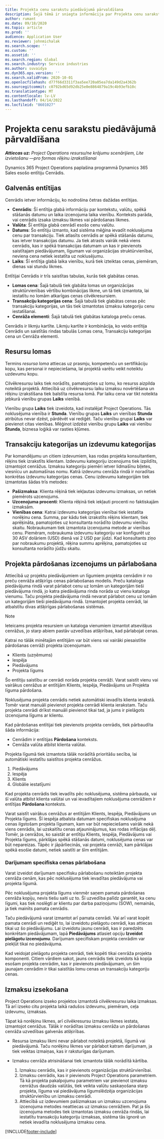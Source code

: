 ```yaml
---
title: Projekta cenu sarakstu piedāvājumā pārvaldīšana
description: Šajā tēmā ir sniegta informācija par Projekta cenu saraksta entitīju.
author: rumant
ms.date: 09/18/2020
ms.topic: article
ms.prod: ''
audience: Application User
ms.reviewer: johnmichalak
ms.search.scope: ''
ms.custom: ''
ms.assetid: ''
ms.search.region: Global
ms.search.industry: Service industries
ms.author: suvaidya
ms.dyn365.ops.version: ''
ms.search.validFrom: 2020-10-01
ms.openlocfilehash: d77f66d3311f3aa5ee720a05ea7da149d2a4362b
ms.sourcegitcommit: c0792bd65d92db25e0e8864879a19c4b93efb10c
ms.translationtype: MT
ms.contentlocale: lv-LV
ms.lasthandoff: 04/14/2022
ms.locfileid: "8601027"
---
```

# <a name="manage-project-price-lists-on-a-quote"></a>Projekta cenu sarakstu piedāvājumā pārvaldīšana

_**Attiecas uz:** Project Operations resursu/ne krājumu scenārijiem, Lite izvietošanu —pro formas rēķinu izrakstīšanai_

Dynamics 365 Project Operations paplašina programmā Dynamics 365 Sales esošo entītiju Cenrādis. 

## <a name="key-entities"></a>Galvenās entītijas

Cenrādis ietver informāciju, ko nodrošina četras dažādas entītijas.

- **Cenrādis**: Šī entītija glabā informāciju par kontekstu, valūtu, spēkā stāšanās datumu un laika izcenojuma laika vienību. Konteksts parāda, vai cenrādis izsaka izmaksu likmes vai pārdošanas likmes. 
- **Valūta**: Šī entītija glabā cenrādī esošo cenu valūtu. 
- **Datums**: Šo entītiju izmanto, kad sistēma mēģina ievadīt noklusējuma cenu par transakciju. Tiek atlasīts cenrādis ar spēkā stāšanās datumu, kas ietver transakcijas datumu. Ja tiek atrasts vairāk nekā viens cenrādis, kas ir spēkā transakcijas datumam un kas ir pievienots saistītajam piedāvājumam, līgumam vai organizācijas struktūrvienībai, neviena cena netiek iestatīta uz noklusējumu. 
- **Laiks**: Šī entītija glabā laika vienību, kurā tiek izteiktas cenas, piemēram, dienas vai stundu likmes. 

Entītijai Cenrādis ir trīs saistītas tabulas, kurās tiek glabātas cenas.

  - **Lomas cena**: Šajā tabulā tiek glabāta lomas un organizācijas struktūrvienības vērtību kombinācijas likme, un tā tiek izmantota, lai iestatītu no lomām atkarīgas cenas cilvēkresursiem.
  - **Transakciju kategorijas cena**: Šajā tabulā tiek glabātas cenas pēc transakciju kategorijas, un tās tiek izmantotas izmaksu kategoriju cenu iestatīšanai.
  - **Cenrāža elementi**: Šajā tabulā tiek glabātas kataloga preču cenas.
 
Cenrādis ir likmju kartīte. Likmju kartīte ir kombinācija, ko veido entītija Cenrādis un saistītās rindas tabulās Lomas cena, Transakciju kategorijas cena un Cenrāža elementi.

## <a name="resource-roles"></a>Resursu lomas

Termins *resursa loma* attiecas uz prasmju, kompetenču un sertifikāciju kopu, kas personai ir nepieciešama, lai projektā varētu veikt noteiktu uzdevumu kopu.

Cilvēkresursu laiks tiek norādīts, pamatojoties uz lomu, ko resurss aizpilda noteiktā projektā. Attiecībā uz cilvēkresursu laiku izmaksu novērtēšana un rēķinu izrakstīšana tiek balstīta resursa lomā. Par laiku cena var tikt noteikta jebkurā vienību grupas **Laiks** vienībā.

Vienību grupa **Laiks** tiek izveidota, kad instalējat Project Operations. Tās noklusējuma vienība ir **Stunda**. Vienību grupas **Laiks** un vienības **Stunda** atribūtus nevar dzēst, pārdēvēt vai rediģēt. Taču vienību grupai **Laiks** var pievienot citas vienības. Mēģinot izdzēst vienību grupu **Laiks** vai vienību **Stunda**, biznesa loģikā var rasties kļūmes.
 
## <a name="transaction-categories-and-expense-categories"></a>Transakciju kategorijas un izdevumu kategorijas

Par komandējumu un citiem izdevumiem, kas rodas projekta konsultantiem, rēķins tiek izrakstīts klientam. Izdevumu kategoriju izcenojums tiek izpildīts, izmantojot cenrāžus. Izmaksu kategoriju piemēri ietver lidmašīnu biļetes, viesnīcu un automašīnas nomu. Katrā izdevumu cenrāža rindā ir noradītas konkrētas izdevumu kategorijas cenas. Cenu izdevumu kategorijām tiek izmantotas šādas trīs metodes:

- **Pašizmaksa**: Klienta rēķinā tiek iekļautas izdevumu izmaksas, un netiek piemērots uzcenojums.
- **Uzcenojuma procenti**: Klienta rēķinā tiek iekļauti procenti no faktiskajām izmaksām. 
- **Vienības cena**: Katrai izdevumu kategorijas vienībai tiek iestatīta norēķinu cena. Summa, par kādu tiek izrakstīts rēķins klientam, tiek aprēķināta, pamatojoties uz konsultanta norādīto izdevumu vienību skaitu. Nobraukumam tiek izmantota izcenojuma metode ar vienības cenu. Piemēram, nobraukuma izdevumu kategoriju var konfigurēt uz 30 ASV dolāriem (USD) dienā vai 2 USD par jūdzi. Kad konsultants ziņo par nobraukumu projektā, rēķina summu aprēķina, pamatojoties uz konsultanta norādīto jūdžu skaitu.
 
## <a name="project-sales-pricing-and-overrides"></a>Projekta pārdošanas izcenojums un pārlabošana

Attiecībā uz projektu piedāvājumiem un līgumiem projekta cenrādim ir no preču cenrāža atšķirīgs cenas pārlabošanas modelis. Preču kataloga piedāvājuma rindā varat pārlabot cenu uz lomām un kategorijām tieši piedāvājuma rindā, jo katra piedāvājuma rinda norāda uz vienu kataloga vienumu. Taču projekta piedāvājuma rindā nevarat pārlabot cenu uz lomām un kategorijām tieši piedāvājuma rindā. Izmantojiet projekta cenrādi, lai atbalstītu divas atšķirīgas pārlabošanas sistēmas.

> [!NOTE]
> Ieteicams projekta resursiem un kataloga vienumiem izmantot atsevišķus cenrāžus, jo starp abiem pastāv uzvedības atšķirības, kad pārlabojat cenas.

Katrai no tālāk minētajām entītijām var būt viens vai vairāki piesaistītie pārdošanas cenrāži projekta izcenojumam.

- Klients (uzņēmums) 
- Iespēja 
- Piedāvājums 
- Projekta līgums

Šo entītiju saistību ar cenrādi norāda projekta cenrāži. Varat saistīt vienu vai vairākus cenrāžus ar entītijām Klients, Iespēja, Piedāvājums un Projekta līguma pārdošana.

Noklusējuma projekta cenrādis netiek automātiski ievadīts klienta ierakstā. Tomēr varat manuāli pievienot projekta cenrādi klienta ierakstam. Taču projekta cenrādi drīkst manuāli pievienot tikai tad, ja jums ir pielāgots izcenojuma līgums ar klientu. 

Kad pārdošanas entītijai tiek pievienots projekta cenrādis, tiek pārbaudīta šāda informācija:

- Cenrādim ir entītijas **Pārdošana** konteksts. 
- Cenrāža valūta atbilst klienta valūtai. 

Projekta līgumā tiek izmantota tālāk norādītā prioritāšu secība, lai automātiski iestatītu saistītos projekta cenrāžus.

1. Piedāvājums
2. Iespēja
3. Klients 
4. Globālie iestatījumi 

Kad projekta cenrādis tiek ievadīts pēc noklusējuma, sistēma pārbauda, vai šī valūta atbilst klienta valūtai un vai ievadītajiem noklusējuma cenrāžiem ir entītijas **Pārdošana** konteksts.

Varat saistīt vairākus cenrāžus ar entītijām Klients, Iespēja, Piedāvājums un Projekta līgums. Šī iespēja atbalsta datumam specifiskas noklusējuma cenas ilgstošam projekta līgumam, kam var būt nepieciešams vairāk nekā viens cenrādis, lai uzskaitītu cenas atjauninājumus, kas rodas inflācijas dēļ. Tomēr, ja cenrāžos, ko saistāt ar entītiju Klients, Iespēja, Piedāvājums vai Projekta līgums, pārklājas spēkā stāšanās datumi, noklusējuma cenas var būt nepareizas. Tāpēc ir jāpārliecinās, vai projekta cenrāži, kam pārklājas spēkā esošie datumi, netiek saistīti ar šīm entītijām.

### <a name="deal-specific-price-overrides"></a>Darījumam specifiska cenas pārlabošana

Varat izveidot darījumam specifisku pārlabošanu noteiktām projekta cenrāža cenām, kas pēc noklusējuma tiek ievadītas piedāvājuma vai projekta līgumā.

Pēc noklusējuma projekta līgums vienmēr saņem pamata pārdošanas cenrāža kopiju, nevis tiešu saiti uz to. Šī uzvedība palīdz garantēt, ka cenu līgumi, kas tiek noslēgti ar klientu par darba paziņojumu (SOW), nemainās, ja tiek mainīts pamata cenrādis.

Taču piedāvājumā varat izmantot arī pamata cenrādi. Vai arī varat kopēt pamata cenrādi un rediģēt to, lai izveidotu pielāgotu cenrādi, kas attiecas tikai uz šo piedāvājumu. Lai izveidotu jaunu cenrādi, kas ir paredzēts konkrētam piedāvājumam, lapā **Piedāvājums** atlasiet opciju **Izveidot pielāgotu izcenojumu**. Darījumam specifiskam projekta cenrādim var piekļūt tikai no piedāvājuma. 

Kad veidojat pielāgotu projekta cenrādi, tiek kopēti tikai cenrāža projekta komponenti. Citiem vārdiem sakot, jauns cenrādis tiek izveidots kā kopija esošam projekta cenrādim, kas ir pievienots piedāvājumam, un šim jaunajam cenrādim ir tikai saistītās lomu cenas un transakciju kategoriju cenas.
  
## <a name="tracking-costs"></a>Izmaksu izsekošana

Project Operations izseko projektos izmantotā cilvēkresursu laika izmaksas. Tā arī izseko citu projekta laikā radušos izdevumu, piemēram, ceļa izdevumu, izmaksas.

Tāpat kā norēķinu likmes, arī cilvēkresursu izmaksu likmes iestata, izmantojot cenrāžus. Tālāk ir norādītas izmaksu cenrāža un pārdošanas cenrāža uzvedības galvenās atšķirības.

- Resursa izmaksu likmi nevar pārlabot noteiktā projektā, līgumā vai piedāvājumā. Taču norēķinu likmes var pārlabot katram darījumam, ja tiek veiktas izmaiņas, kas ir raksturīgas darījumam. 

- Izmaksu cenrāža atrisināšanai tiek izmantota tālāk norādītā kārtība.

    1. Izmaksu cenrādis, kas ir pievienots organizācijas struktūrvienībai.
    2. Izmaksu cenrādis, kas ir pievienots Project Operations parametriem. Tā kā projekta pakalpojumu parametriem var pievienot izmaksu cenrāžus daudzās valūtās, tiek veikta valūtu saskaņošana starp projekta, līguma vai piedāvājuma līgumslēdzēja organizācijas struktūrvienību un izmaksu cenrādi.
    3. Attiecībā uz izdevumiem pašizmaksas un izmaksu uzcenojuma izcenojuma metodes neattiecas uz izmaksu cenrāžiem. Pat ja šīs izcenojuma metodes tiek izmantotas izmaksu cenrāža rindās, lai iestatītu transakciju kategoriju izmaksas, sistēma tās ignorē un netiek ievadīta noklusējuma izmaksu cena.


[!INCLUDE[footer-include](../includes/footer-banner.md)]